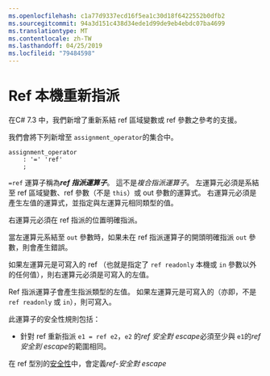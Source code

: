 ```yaml
---
ms.openlocfilehash: c1a77d9337ecd16f5ea1c30d18f6422552b0dfb2
ms.sourcegitcommit: 94a3d151c438d34ede1d99de9eb4ebdc07ba4699
ms.translationtype: MT
ms.contentlocale: zh-TW
ms.lasthandoff: 04/25/2019
ms.locfileid: "79484598"
---
```

# <a name="ref-local-reassignment"></a>Ref 本機重新指派

在C# 7.3 中，我們新增了重新系結 ref 區域變數或 ref 參數之參考的支援。

我們會將下列新增至 `assignment_operator`的集合中。

```antlr
assignment_operator
    : '=' 'ref'
    ;
```

`=ref` 運算子稱為***ref 指派運算子***。 這不是*複合指派運算子*。 左運算元必須是系結至 ref 區域變數、ref 參數（不是 `this`）或 out 參數的運算式。 右運算元必須是產生左值的運算式，並指定與左運算元相同類型的值。

右運算元必須在 ref 指派的位置明確指派。

當左運算元系結至 `out` 參數時，如果未在 ref 指派運算子的開頭明確指派 `out` 參數，則會產生錯誤。

如果左運算元是可寫入的 ref （也就是指定了 `ref readonly` 本機或 `in` 參數以外的任何值），則右運算元必須是可寫入的左值。

Ref 指派運算子會產生指派類型的左值。 如果左運算元是可寫入的（亦即，不是 `ref readonly` 或 `in`），則可寫入。

此運算子的安全性規則包括：

- 針對 ref 重新指派 `e1 = ref e2`，`e2` 的*ref 安全對 escape*必須至少與 `e1`的*ref 安全到 escape*的範圍相同。

在 ref 型別的[安全性](../csharp-7.2/span-safety.md)中，會定義*ref-安全對 escape*
